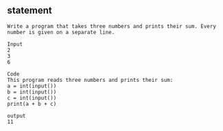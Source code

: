 ## statement
~~~
Write a program that takes three numbers and prints their sum. Every number is given on a separate line.
~~~
~~~
Input
2
3
6
~~~
~~~
Code
This program reads three numbers and prints their sum:
a = int(input())
b = int(input())
c = int(input())
print(a + b + c)
~~~
~~~
output
11
~~~
